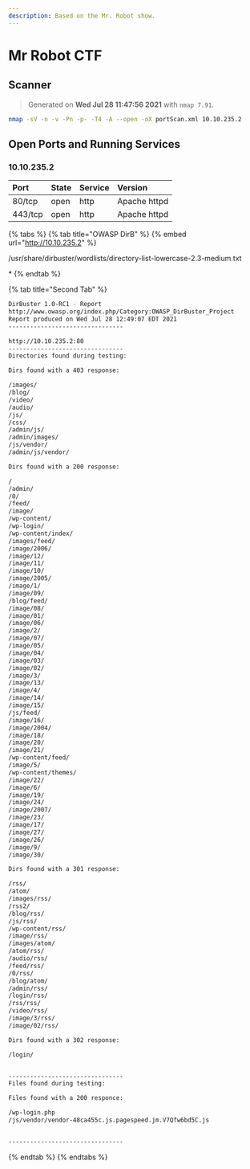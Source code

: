```yaml
---
description: Based on the Mr. Robot show.
---
```


# Mr Robot CTF

## Scanner

> Generated on **Wed Jul 28 11:47:56 2021** with `nmap 7.91`.

```bash
nmap -sV -n -v -Pn -p- -T4 -A --open -oX portScan.xml 10.10.235.2
```

## Open Ports and Running Services

### 10.10.235.2

| Port | State | Service | Version |
| :--- | :--- | :--- | :--- |
| 80/tcp | open | http | Apache httpd |
| 443/tcp | open | http | Apache httpd |

{% tabs %}
{% tab title="OWASP DirB" %}
{% embed url="http://10.10.235.2" %}

/usr/share/dirbuster/wordlists/directory-list-lowercase-2.3-medium.txt

\*
{% endtab %}

{% tab title="Second Tab" %}
```bash
DirBuster 1.0-RC1 - Report
http://www.owasp.org/index.php/Category:OWASP_DirBuster_Project
Report produced on Wed Jul 28 12:49:07 EDT 2021
--------------------------------

http://10.10.235.2:80
--------------------------------
Directories found during testing:

Dirs found with a 403 response:

/images/
/blog/
/video/
/audio/
/js/
/css/
/admin/js/
/admin/images/
/js/vendor/
/admin/js/vendor/

Dirs found with a 200 response:

/
/admin/
/0/
/feed/
/image/
/wp-content/
/wp-login/
/wp-content/index/
/images/feed/
/image/2006/
/image/12/
/image/11/
/image/10/
/image/2005/
/image/1/
/image/09/
/blog/feed/
/image/08/
/image/01/
/image/06/
/image/2/
/image/07/
/image/05/
/image/04/
/image/03/
/image/02/
/image/3/
/image/13/
/image/4/
/image/14/
/image/15/
/js/feed/
/image/16/
/image/2004/
/image/18/
/image/20/
/image/21/
/wp-content/feed/
/image/5/
/wp-content/themes/
/image/22/
/image/6/
/image/19/
/image/24/
/image/2007/
/image/23/
/image/17/
/image/27/
/image/26/
/image/9/
/image/30/

Dirs found with a 301 response:

/rss/
/atom/
/images/rss/
/rss2/
/blog/rss/
/js/rss/
/wp-content/rss/
/image/rss/
/images/atom/
/atom/rss/
/audio/rss/
/feed/rss/
/0/rss/
/blog/atom/
/admin/rss/
/login/rss/
/rss/rss/
/video/rss/
/image/3/rss/
/image/02/rss/

Dirs found with a 302 response:

/login/


--------------------------------
Files found during testing:

Files found with a 200 responce:

/wp-login.php
/js/vendor/vendor-48ca455c.js.pagespeed.jm.V7Qfw6bd5C.js


--------------------------------

```
{% endtab %}
{% endtabs %}



